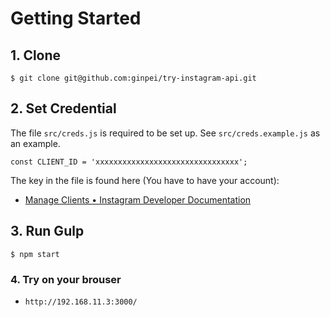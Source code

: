 # Getting Started

## 1. Clone

```
$ git clone git@github.com:ginpei/try-instagram-api.git
```

## 2. Set Credential

The file `src/creds.js` is required to be set up. See `src/creds.example.js` as an example.

```
const CLIENT_ID = 'xxxxxxxxxxxxxxxxxxxxxxxxxxxxxxxx';
```

The key in the file is found here (You have to have your account):

- [Manage Clients • Instagram Developer Documentation](https://www.instagram.com/developer/clients/manage/)

## 3. Run Gulp

```
$ npm start
```

### 4. Try on your brouser

- `http://192.168.11.3:3000/`
